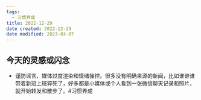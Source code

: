```yaml
---
tags:
  - 习惯养成
title: 2022-12-29
date created: 2022-12-29
date modified: 2023-03-07
---
```


## 今天的灵感或闪念

- 谨防谣言、媒体过度渲染和情绪操控。很多没有明确来源的新闻，比如谁谁谁带着新冠上班猝死了，好多都是小媒体或个人看到一张微信聊天记录和照片，就开始转发和散步了。#习惯养成
